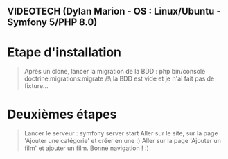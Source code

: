 ## VIDEOTECH (Dylan Marion - OS : Linux/Ubuntu - Symfony 5/PHP 8.0)

# Etape d'installation
> Après un clone, lancer la migration de la BDD :
> php bin/console doctrine:migrations:migrate
/!\ la BDD est vide et je n'ai fait pas de fixture...

# Deuxièmes étapes
> Lancer le serveur : symfony server start
> Aller sur le site, sur la page 'Ajouter une catégorie' et créer en une :)
> Aller sur la page 'Ajouter un film' et ajouter un film.
> Bonne navigation ! :)